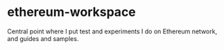 # ethereum-workspace
Central point where I put test and experiments I do on Ethereum network, and guides and samples.
